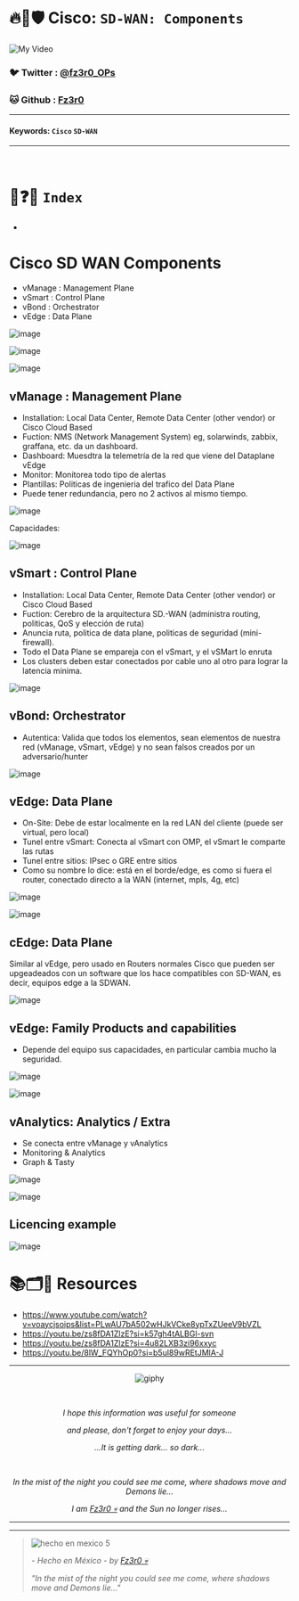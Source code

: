# 🔥🧱🛡️ Cisco: `SD-WAN: Components`

![My Video](https://user-images.githubusercontent.com/94720207/165892585-b830998d-d7c5-43b4-a3ad-f71a07b9077e.gif)

### 🐦 Twitter  : [@fz3r0_OPs](https://twitter.com/Fz3r0_OPs)
### 🐱 Github  : [Fz3r0](https://github.com/fz3r0) 

---
 
#### Keywords: `Cisco` `SD-WAN`

---

<br>

# 📝❓📄 `Index`

- 

# Cisco SD WAN Components

- vManage : Management Plane
- vSmart : Control Plane
- vBond : Orchestrator
- vEdge : Data Plane

![image](https://github.com/user-attachments/assets/298ff229-8cdc-4b55-aabc-48216a4a9aff)

![image](https://github.com/user-attachments/assets/d6cd6a14-daa8-4534-9b3b-1916df0e97f8)

![image](https://github.com/user-attachments/assets/d7e32e13-88d0-4dd2-b034-c8932d857082)


## vManage : Management Plane

- Installation: Local Data Center, Remote Data Center (other vendor) or Cisco Cloud Based
- Fuction: NMS (Network Management System) eg, solarwinds, zabbix, graffana, etc. da un dashboard.
- Dashboard: Muesdtra la telemetría de la red que viene del Dataplane vEdge
- Monitor: Monitorea todo tipo de alertas
- Plantillas: Politicas de ingenieria del trafico del Data Plane
- Puede tener redundancia, pero no 2 activos al mismo tiempo. 

![image](https://github.com/user-attachments/assets/2b4ae49f-330c-4d87-a60f-88e4374d3e35)

Capacidades: 

![image](https://github.com/user-attachments/assets/a0f59c06-2617-47eb-8197-bce87d6c93fc)

## vSmart : Control Plane

- Installation: Local Data Center, Remote Data Center (other vendor) or Cisco Cloud Based
- Fuction: Cerebro de la arquitectura SD.-WAN (administra routing, politicas, QoS y elección de ruta)
- Anuncia ruta, politica de data plane, politicas de seguridad (mini-firewall). 
- Todo el Data Plane se empareja con el vSmart, y el vSMart lo enruta
- Los clusters deben estar conectados por cable uno al otro para lograr la latencia minima. 

![image](https://github.com/user-attachments/assets/315630f4-f88f-47bf-9923-444b5b7a9a20)

## vBond: Orchestrator

- Autentica: Valida que todos los elementos, sean elementos de nuestra red (vManage, vSmart, vEdge) y no sean falsos creados por un adversario/hunter

![image](https://github.com/user-attachments/assets/21a15b84-e086-4113-9891-3a9e92d3d9d9)

## vEdge: Data Plane

- On-Site: Debe de estar localmente en la red LAN del cliente (puede ser virtual, pero local)
- Tunel entre vSmart: Conecta al vSmart con OMP, el vSmart le comparte las rutas
- Tunel entre sitios: IPsec o GRE entre sitios
- Como su nombre lo dice: está en el borde/edge, es como si fuera el router, conectado directo a la WAN (internet, mpls, 4g, etc)

![image](https://github.com/user-attachments/assets/10953c05-5a22-43fb-ad44-6ff76777220f)

![image](https://github.com/user-attachments/assets/94b99005-0a43-4e75-b135-27c247f59af0)

## cEdge: Data Plane

Similar al vEdge, pero usado en Routers normales Cisco que pueden ser upgeadeados con un software que los hace compatibles con SD-WAN, es decir, equipos edge a la SDWAN. 

![image](https://github.com/user-attachments/assets/214f311d-0497-4a9c-89f0-970cfa35fb9a)

## vEdge: Family Products and capabilities

- Depende del equipo sus capacidades, en particular cambia mucho la seguridad. 

![image](https://github.com/user-attachments/assets/a5492dd2-47ea-4afc-ab11-1553a9b3d234)

![image](https://github.com/user-attachments/assets/edde6664-b02d-4e1f-b7c7-1de44dfbe24b)

## vAnalytics: Analytics / Extra

- Se conecta entre vManage y vAnalytics
- Monitoring & Analytics
- Graph & Tasty

![image](https://github.com/user-attachments/assets/46b8502d-cc73-4180-9b46-068be3ec23bc)

![image](https://github.com/user-attachments/assets/9c51a525-0177-405b-879e-e48c1811b054)

## Licencing example

![image](https://github.com/user-attachments/assets/e4b5e07e-1875-404d-9e02-a60c77275204)


# 📚🗂️🎥 Resources

- https://www.youtube.com/watch?v=voaycjsoips&list=PLwAU7bA502wHJkVCke8ypTxZUeeV9bVZL
- https://youtu.be/zs8fDA1ZlzE?si=k57gh4tALBGl-svn
- https://youtu.be/zs8fDA1ZlzE?si=4u82LXB3zi96xxyc
- https://youtu.be/8lW_FQYhOp0?si=b5ul89wREtJMlA-J


  
---

<span align="center"> <p align="center"> ![giphy](https://user-images.githubusercontent.com/94720207/166587250-292d9a9f-e590-4c25-a678-d457e2268e85.gif) </p> </span> 



&nbsp;

<span align="center"> <p align="center"> _I hope this information was useful for someone_ </p> </span> 
<span align="center"> <p align="center"> _and please, don't forget to enjoy your days..._ </p> </span> 
<span align="center"> <p align="center"> _...It is getting dark... so dark..._ </p> </span> 

&nbsp;

<span align="center"> <p align="center"> _In the mist of the night you could see me come, where shadows move and Demons lie..._ </p> </span> 
<span align="center"> <p align="center"> _I am [Fz3r0 💀](https://github.com/Fz3r0/) and the Sun no longer rises..._ </p> </span> 

---






---

> ![hecho en mexico 5](https://user-images.githubusercontent.com/94720207/166068790-fa1f243d-2db9-4810-a6e4-eb3c4ad23700.png)
>
> _- Hecho en México - by [Fz3r0 💀](https://github.com/Fz3r0/)_  
>
> _"In the mist of the night you could see me come, where shadows move and Demons lie..."_ 






